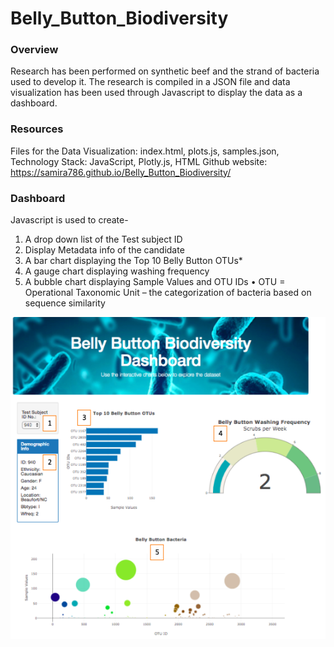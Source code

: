 # Belly_Button_Biodiversity

### Overview
Research has been performed on synthetic beef and the strand of bacteria used to develop it. The research is compiled in a JSON file and data visualization has been used through Javascript to display the data as a dashboard.
### Resources
Files for the Data Visualization: index.html, plots.js, samples.json, 
Technology Stack: JavaScript, Plotly.js, HTML
Github website: https://samira786.github.io/Belly_Button_Biodiversity/
### Dashboard
Javascript is used to create-
1.	A drop down list of the Test subject ID
2.	Display Metadata info of the candidate
3.	A bar chart displaying the Top 10 Belly Button OTUs*
4.	A gauge chart displaying washing frequency
5.	A bubble chart displaying Sample Values and OTU IDs
•	OTU = Operational Taxonomic Unit – the categorization of bacteria based on sequence similarity

![dashboard](https://github.com/Samira786/Belly_Button_Biodiversity/blob/master/Dashboard.png)
